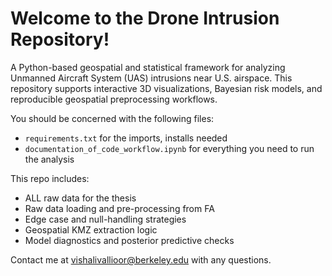 
# **Welcome to the Drone Intrusion Repository!**

A Python-based geospatial and statistical framework for analyzing Unmanned Aircraft System (UAS) intrusions near U.S. airspace. This repository supports interactive 3D visualizations, Bayesian risk models, and reproducible geospatial preprocessing workflows.

You should be concerned with the following files:
-  `requirements.txt` for the imports, installs needed
-  `documentation_of_code_workflow.ipynb` for everything you need to run the analysis

This repo includes:
- ALL raw data for the thesis
- Raw data loading and pre-processing from FA
- Edge case and null-handling strategies
- Geospatial KMZ extraction logic
- Model diagnostics and posterior predictive checks

Contact me at vishalivallioor@berkeley.edu with any questions.
